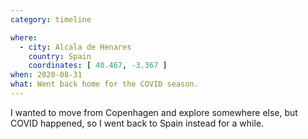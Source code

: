 ```yaml
---
category: timeline

where:
  - city: Alcala de Henares
    country: Spain
    coordinates: [ 40.467, -3.367 ]
when: 2020-08-31
what: Went back home for the COVID season.
---
```


I wanted to move from Copenhagen and explore somewhere else, but COVID happened, so I went back to Spain instead for a while.